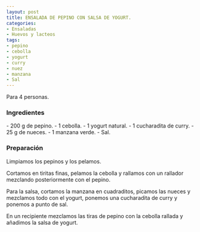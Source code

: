 ```yaml
---
layout: post
title: ENSALADA DE PEPINO CON SALSA DE YOGURT.
categories:
- Ensaladas
- Huevos y lacteos
tags:
- pepino
- cebolla
- yogurt
- curry
- nuez
- manzana
- Sal
---
```

Para 4 personas.

<h3>Ingredientes</h3>
- 200 g de pepino.
- 1 cebolla.
- 1 yogurt natural.
- 1 cucharadita de curry.
- 25 g de nueces.
- 1 manzana verde.
- Sal.

<h3>Preparación</h3>
Limpiamos los pepinos y los pelamos.

Cortamos en tiritas finas, pelamos la cebolla y rallamos con un rallador mezclando posteriormente con el pepino.

Para la salsa, cortamos la manzana en cuadraditos, picamos las nueces y mezclamos todo con el yogurt, ponemos una cucharadita de curry y ponemos a punto de sal.

En un recipiente mezclamos las tiras de pepino con la cebolla rallada y añadimos la salsa de yogurt.